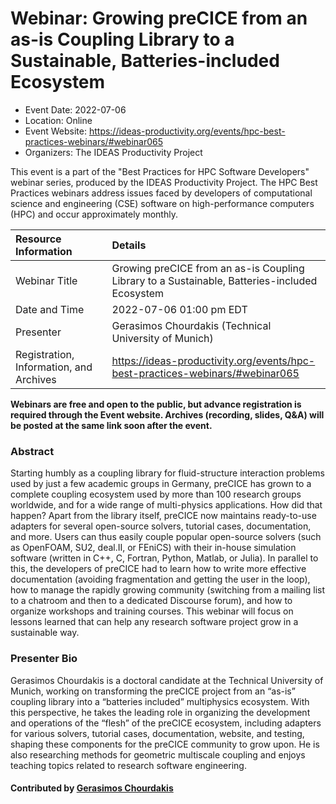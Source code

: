 # Webinar: Growing preCICE from an as-is Coupling Library to a Sustainable, Batteries-included Ecosystem

- Event Date: 2022-07-06
- Location: Online
- Event Website: https://ideas-productivity.org/events/hpc-best-practices-webinars/#webinar065
- Organizers: The IDEAS Productivity Project
			   
This event is a part of the "Best Practices for HPC Software
Developers" webinar series, produced by the IDEAS Productivity
Project. The HPC Best Practices webinars address issues faced by
developers of computational science and engineering (CSE) software on
high-performance computers (HPC) and occur approximately monthly.

Resource Information | Details
:--- | :---			   
Webinar Title | Growing preCICE from an as-is Coupling Library to a Sustainable, Batteries-included Ecosystem
Date and Time | 2022-07-06 01:00 pm EDT
Presenter | Gerasimos Chourdakis (Technical University of Munich)
Registration, Information, and Archives | 	<https://ideas-productivity.org/events/hpc-best-practices-webinars/#webinar065>	   

**Webinars are free and open to the public, but advance registration is required through the Event website. Archives (recording, slides, Q&A) will be posted at the same link soon after the event.**

### Abstract
<p>Starting humbly as a coupling library for fluid-structure interaction problems used by just a few academic groups in Germany, preCICE has grown to a complete coupling ecosystem used by more than 100 research groups worldwide, and for a wide range of multi-physics applications. How did that happen? Apart from the library itself, preCICE now maintains ready-to-use adapters for several open-source solvers, tutorial cases, documentation, and more. Users can thus easily couple popular open-source solvers (such as OpenFOAM, SU2, deal.II, or FEniCS) with their in-house simulation software (written in C++, C, Fortran, Python, Matlab, or Julia). In parallel to this, the developers of preCICE had to learn how to write more effective documentation (avoiding fragmentation and getting the user in the loop), how to manage the rapidly growing community (switching from a mailing list to a chatroom and then to a dedicated Discourse forum), and how to organize workshops and training courses. This webinar will focus on lessons learned that can help any research software project grow in a sustainable way.</p>



### Presenter Bio
<p>Gerasimos Chourdakis is a doctoral candidate at the Technical University of Munich, working on transforming the preCICE project from an “as-is” coupling library into a “batteries included” multiphysics ecosystem. With this perspective, he takes the leading role in organizing the development and operations of the “flesh” of the preCICE ecosystem, including adapters for various solvers, tutorial cases, documentation, website, and testing, shaping these components for the preCICE community to grow upon. He is also researching methods for geometric multiscale coupling and enjoys teaching topics related to research software engineering.</p>

    

#### Contributed by [Gerasimos Chourdakis](https://github.com/makish "Gerasimos Chourdakis GitHub profile")

<!---
Publish: yes
Categories: skills
Topics: strategies for more effective teams, software engineering, software process improvement, online learning
Level: 2
Prerequisites: default
Aggregate: none
--->
